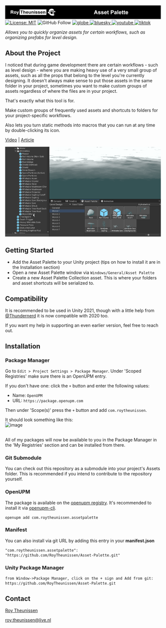 [![Roy Theunissen](Documentation~/Github%20Header.jpg)](http://roytheunissen.com)
[![License: MIT](https://img.shields.io/badge/License-MIT-brightgreen.svg)](LICENSE.md)
![GitHub Follow](https://img.shields.io/github/followers/RoyTheunissen?label=RoyTheunissen&style=social)
<a href="https://roytheunissen.com" target="blank"><picture>
    <source media="(prefers-color-scheme: dark)" srcset="https://github.com/RoyTheunissen/RoyTheunissen/raw/master/globe_dark.png">
    <source media="(prefers-color-scheme: light)" srcset="https://github.com/RoyTheunissen/RoyTheunissen/raw/master/globe_light.png">
    <img alt="globe" src="globe_dark.png" width="20" height="20" />
</picture></a>
<a href="https://bsky.app/profile/roytheunissen.com" target="blank"><picture>
    <source media="(prefers-color-scheme: dark)" srcset="https://github.com/RoyTheunissen/RoyTheunissen/raw/master/bluesky_dark.png">
    <source media="(prefers-color-scheme: light)" srcset="https://github.com/RoyTheunissen/RoyTheunissen/raw/master/bluesky_light.png">
    <img alt="bluesky" src="bluesky_dark.png" width="20" height="20" />
</picture></a>
<a href="https://www.youtube.com/c/r_m_theunissen" target="blank"><picture>
    <source media="(prefers-color-scheme: dark)" srcset="https://github.com/RoyTheunissen/RoyTheunissen/raw/master/youtube_dark.png">
    <source media="(prefers-color-scheme: light)" srcset="https://github.com/RoyTheunissen/RoyTheunissen/raw/master/youtube_light.png">
    <img alt="youtube" src="youtube_dark.png" width="20" height="20" />
</picture></a> 
<a href="https://www.tiktok.com/@roy_theunissen" target="blank"><picture>
    <source media="(prefers-color-scheme: dark)" srcset="https://github.com/RoyTheunissen/RoyTheunissen/raw/master/tiktok_dark.png">
    <source media="(prefers-color-scheme: light)" srcset="https://github.com/RoyTheunissen/RoyTheunissen/raw/master/tiktok_light.png">
    <img alt="tiktok" src="tiktok_dark.png" width="20" height="20" />
</picture></a>


_Allows you to quickly organize assets for certain workflows, such as organizing prefabs for level design._

## About the Project

I noticed that during game development there are certain workflows - such as level design - where you are making heavy use of a very small group of assets, such as all the props that belong to the level you're currently designing. It doesn't always make sense to put those assets in the same folder in your project, sometimes you want to make custom groups of assets regardless of where the files are in your project.

That's exactly what this tool is for.

Make custom groups of frequently used assets and shortcuts to folders for your project-specific workflows.

Also lets you turn static methods into macros that you can run at any time by double-clicking its icon.

[Video](https://www.youtube.com/watch?v=vlryRWGPMfI)    |    [Article](https://blog.roytheunissen.com/2022/07/07/introducing-the-asset-palette/)

![Example](Documentation~/Example.gif)

## Getting Started

- Add the Asset Palette to your Unity project (tips on how to install it are in the Installation section)
- Open a new Asset Palette window via `Windows/General/Asset Palette`
- Create a new Asset Palette Collection asset. This is where your folders and asset shortcuts will be serialized to.

## Compatibility

It is recommended to be used in Unity 2021, though with a little help from [@Thundernerd](https://github.com/Thundernerd) it is now compatible with 2020 too.

If you want my help in supporting an even earlier version, feel free to reach out.

## Installation

### Package Manager

Go to `Edit > Project Settings > Package Manager`. Under 'Scoped Registries' make sure there is an OpenUPM entry.

If you don't have one: click the `+` button and enter the following values:

- Name: `OpenUPM` <br />
- URL: `https://package.openupm.com` <br />

Then under 'Scope(s)' press the `+` button and add `com.roytheunissen`.

It should look something like this: <br />
![image](https://user-images.githubusercontent.com/3997055/185363839-37b3bb3d-f70c-4dbd-b30d-cc8a93b592bb.png)

<br />
All of my packages will now be available to you in the Package Manager in the 'My Registries' section and can be installed from there.
<br />


### Git Submodule

You can check out this repository as a submodule into your project's Assets folder. This is recommended if you intend to contribute to the repository yourself.

### OpenUPM
The package is available on the [openupm registry](https://openupm.com). It's recommended to install it via [openupm-cli](https://github.com/openupm/openupm-cli).

```
openupm add com.roytheunissen.assetpalette
```

### Manifest
You can also install via git URL by adding this entry in your **manifest.json**
```
"com.roytheunissen.assetpalette": "https://github.com/RoyTheunissen/Asset-Palette.git"
```

### Unity Package Manager
```
from Window->Package Manager, click on the + sign and Add from git: https://github.com/RoyTheunissen/Asset-Palette.git
```


## Contact
[Roy Theunissen](https://roytheunissen.com)

[roy.theunissen@live.nl](mailto:roy.theunissen@live.nl)
